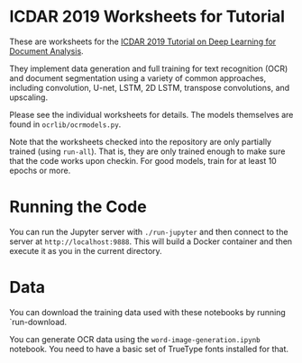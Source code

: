 ICDAR 2019 Worksheets for Tutorial
==================================

These are worksheets for the
[ICDAR 2019 Tutorial on Deep Learning for Document Analysis](https://github.com/tmbdev/icdar2019-tutorial).

They implement data generation and full training for text recognition (OCR) and document segmentation
using a variety of common approaches, including convolution, U-net, LSTM, 2D LSTM, transpose convolutions,
and upscaling.

Please see the individual worksheets for details. The models themselves are found in `ocrlib/ocrmodels.py`.

Note that the worksheets checked into the repository are only partially trained (using `run-all`).
That is, they are only trained enough to make sure that the code works upon checkin.
For good models, train for at least 10 epochs or more.

Running the Code
================

You can run the Jupyter server with `./run-jupyter` and then connect to the server at `http://localhost:9888`.
This will build a Docker container and then execute it as you in the current directory.

Data
====

You can download the training data used with these notebooks by running `run-download.

You can generate OCR data using the `word-image-generation.ipynb` notebook.
You need to have a basic set of TrueType fonts installed for that.
